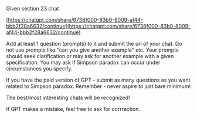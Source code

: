 Given section 23 chat


[https://chatgpt.com/share/6738f000-83b0-8009-af44-bbb2f28a6632/continue](https://chatgpt.com/share/6738f000-83b0-8009-af44-bbb2f28a6632/continue)


Add at least 1 question (prompts) to it and submit the url of your chat. Do not use prompts like "can you give
another example" etc. Your prompts should seek clarification or may ask for another example with a given
specification. You may ask if Simpson paradox can occur under circumstances you specify. 


If you have the paid version of GPT - submit as many questions as you want related to Simpson paradox.
Remember - never aspire to just bare minimum! 


The best/most interesting chats will be recognized!


If GPT makes a mistake, feel free to ask for corrrection.
